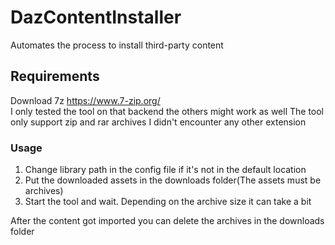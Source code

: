 # DazContentInstaller
Automates the process to install third-party content

## Requirements

Download 7z https://www.7-zip.org/  
I only tested the tool on that backend the others might work as well
The tool only support zip and rar archives I didn't encounter any other extension

### Usage

1. Change library path in the config file if it's not in the default location
2. Put the downloaded assets in the downloads folder(The assets must be archives)
3. Start the tool and wait. Depending on the archive size it can take a bit


After the content got imported you can delete the archives in the downloads folder
